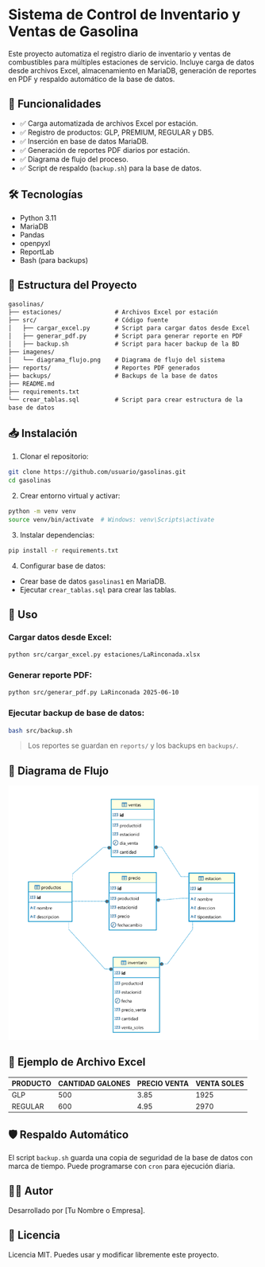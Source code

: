 # Sistema de Control de Inventario y Ventas de Gasolina

Este proyecto automatiza el registro diario de inventario y ventas de combustibles para múltiples estaciones de servicio. Incluye carga de datos desde archivos Excel, almacenamiento en MariaDB, generación de reportes en PDF y respaldo automático de la base de datos.

## 🔧 Funcionalidades

- ✅ Carga automatizada de archivos Excel por estación.
- ✅ Registro de productos: GLP, PREMIUM, REGULAR y DB5.
- ✅ Inserción en base de datos MariaDB.
- ✅ Generación de reportes PDF diarios por estación.
- ✅ Diagrama de flujo del proceso.
- ✅ Script de respaldo (`backup.sh`) para la base de datos.

## 🛠 Tecnologías

- Python 3.11
- MariaDB
- Pandas
- openpyxl
- ReportLab
- Bash (para backups)

## 📂 Estructura del Proyecto

```
gasolinas/
├── estaciones/               # Archivos Excel por estación
├── src/                      # Código fuente
│   ├── cargar_excel.py       # Script para cargar datos desde Excel
│   ├── generar_pdf.py        # Script para generar reporte en PDF
│   ├── backup.sh             # Script para hacer backup de la BD
├── imagenes/
│   └── diagrama_flujo.png    # Diagrama de flujo del sistema
├── reports/                  # Reportes PDF generados
├── backups/                  # Backups de la base de datos
├── README.md
├── requirements.txt
└── crear_tablas.sql          # Script para crear estructura de la base de datos
```

## 📥 Instalación

1. Clonar el repositorio:

```bash
git clone https://github.com/usuario/gasolinas.git
cd gasolinas
```

2. Crear entorno virtual y activar:

```bash
python -m venv venv
source venv/bin/activate  # Windows: venv\Scripts\activate
```

3. Instalar dependencias:

```bash
pip install -r requirements.txt
```

4. Configurar base de datos:

- Crear base de datos `gasolinas1` en MariaDB.
- Ejecutar `crear_tablas.sql` para crear las tablas.

## 🚀 Uso

### Cargar datos desde Excel:

```bash
python src/cargar_excel.py estaciones/LaRinconada.xlsx
```

### Generar reporte PDF:

```bash
python src/generar_pdf.py LaRinconada 2025-06-10
```

### Ejecutar backup de base de datos:

```bash
bash src/backup.sh
```

> Los reportes se guardan en `reports/` y los backups en `backups/`.

## 🧭 Diagrama de Flujo

![Diagrama de flujo](diagrama_flujo.png)

## 🧾 Ejemplo de Archivo Excel

| PRODUCTO | CANTIDAD GALONES | PRECIO VENTA | VENTA SOLES |
|----------|------------------|--------------|--------------|
| GLP      | 500              | 3.85         | 1925         |
| REGULAR  | 600              | 4.95         | 2970         |

## 🛡️ Respaldo Automático

El script `backup.sh` guarda una copia de seguridad de la base de datos con marca de tiempo. Puede programarse con `cron` para ejecución diaria.

## 🧑‍💻 Autor

Desarrollado por [Tu Nombre o Empresa].

## 📄 Licencia

Licencia MIT. Puedes usar y modificar libremente este proyecto.
